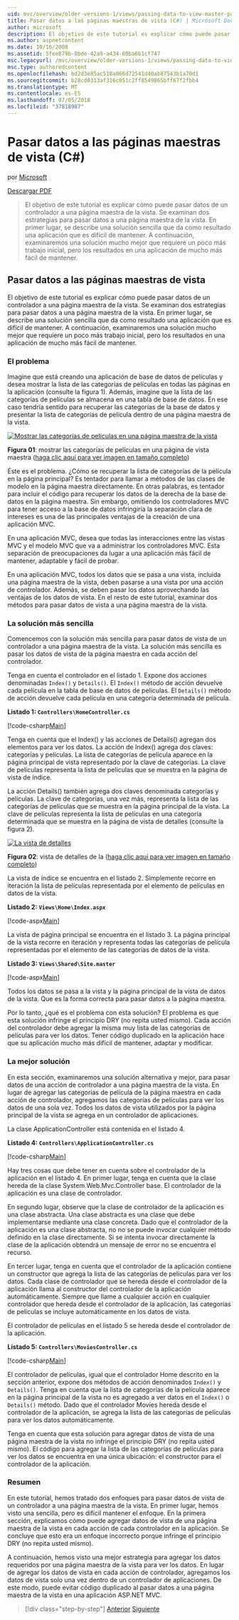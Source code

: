 ```yaml
---
uid: mvc/overview/older-versions-1/views/passing-data-to-view-master-pages-cs
title: Pasar datos a las páginas maestras de vista (C#) | Microsoft Docs
author: microsoft
description: El objetivo de este tutorial es explicar cómo puede pasar datos de un controlador a una página maestra de la vista. Se examinan dos estrategias para pasar datos a una vista m...
ms.author: aspnetcontent
ms.date: 10/16/2008
ms.assetid: 5fee879b-8bde-42a9-a434-60ba6b1cf747
msc.legacyurl: /mvc/overview/older-versions-1/views/passing-data-to-view-master-pages-cs
msc.type: authoredcontent
ms.openlocfilehash: bd2d3e85ac518a066d72541d40ab87543b1a70d1
ms.sourcegitcommit: b28cd0313af316c051c2ff8549865bff67f2fbb4
ms.translationtype: MT
ms.contentlocale: es-ES
ms.lasthandoff: 07/05/2018
ms.locfileid: "37818987"
---
```

<a name="passing-data-to-view-master-pages-c"></a>Pasar datos a las páginas maestras de vista (C#)
====================
por [Microsoft](https://github.com/microsoft)

[Descargar PDF](http://download.microsoft.com/download/e/f/3/ef3f2ff6-7424-48f7-bdaa-180ef64c3490/ASPNET_MVC_Tutorial_13_CS.pdf)

> El objetivo de este tutorial es explicar cómo puede pasar datos de un controlador a una página maestra de la vista. Se examinan dos estrategias para pasar datos a una página maestra de la vista. En primer lugar, se describe una solución sencilla que da como resultado una aplicación que es difícil de mantener. A continuación, examinaremos una solución mucho mejor que requiere un poco más trabajo inicial, pero los resultados en una aplicación de mucho más fácil de mantener.


## <a name="passing-data-to-view-master-pages"></a>Pasar datos a las páginas maestras de vista

El objetivo de este tutorial es explicar cómo puede pasar datos de un controlador a una página maestra de la vista. Se examinan dos estrategias para pasar datos a una página maestra de la vista. En primer lugar, se describe una solución sencilla que da como resultado una aplicación que es difícil de mantener. A continuación, examinaremos una solución mucho mejor que requiere un poco más trabajo inicial, pero los resultados en una aplicación de mucho más fácil de mantener.

### <a name="the-problem"></a>El problema

Imagine que está creando una aplicación de base de datos de películas y desea mostrar la lista de las categorías de películas en todas las páginas en la aplicación (consulte la figura 1). Además, imagine que la lista de las categorías de películas se almacena en una tabla de base de datos. En ese caso tendría sentido para recuperar las categorías de la base de datos y presentar la lista de categorías de película dentro de una página maestra de la vista.


[![Mostrar las categorías de películas en una página maestra de la vista](passing-data-to-view-master-pages-cs/_static/image2.png)](passing-data-to-view-master-pages-cs/_static/image1.png)

**Figura 01**: mostrar las categorías de películas en una página de vista maestra ([haga clic aquí para ver imagen en tamaño completo](passing-data-to-view-master-pages-cs/_static/image3.png))


Éste es el problema. ¿Cómo se recuperar la lista de categorías de la película en la página principal? Es tentador para llamar a métodos de las clases de modelo en la página maestra directamente. En otras palabras, es tentador para incluir el código para recuperar los datos de la derecha de la base de datos en la página maestra. Sin embargo, omitiendo los controladores MVC para tener acceso a la base de datos infringiría la separación clara de intereses es una de las principales ventajas de la creación de una aplicación MVC.

En una aplicación MVC, desea que todas las interacciones entre las vistas MVC y el modelo MVC que va a administrar los controladores MVC. Esta separación de preocupaciones da lugar a una aplicación más fácil de mantener, adaptable y fácil de probar.

En una aplicación MVC, todos los datos que se pasa a una vista, incluida una página maestra de la vista, deben pasarse a una vista por una acción de controlador. Además, se deben pasar los datos aprovechando las ventajas de los datos de vista. En el resto de este tutorial, examinar dos métodos para pasar datos de vista a una página maestra de la vista.

### <a name="the-simple-solution"></a>La solución más sencilla

Comencemos con la solución más sencilla para pasar datos de vista de un controlador a una página maestra de la vista. La solución más sencilla es pasar los datos de vista de la página maestra en cada acción del controlador.

Tenga en cuenta el controlador en el listado 1. Expone dos acciones denominadas `Index()` y `Details()`. El `Index()` método de acción devuelve cada película en la tabla de base de datos de películas. El `Details()` método de acción devuelve cada película en una categoría determinada de película.

**Listado 1: `Controllers\HomeController.cs`**

[!code-csharp[Main](passing-data-to-view-master-pages-cs/samples/sample1.cs)]

Tenga en cuenta que el Index() y las acciones de Details() agregan dos elementos para ver los datos. La acción de Index() agrega dos claves: categorías y películas. La lista de categorías de película aparece en la página principal de vista representado por la clave de categorías. La clave de películas representa la lista de películas que se muestra en la página de vista de índice.

La acción Details() también agrega dos claves denominada categorías y películas. La clave de categorías, una vez más, representa la lista de las categorías de películas que se muestra en la página principal de la vista. La clave de películas representa la lista de películas en una categoría determinada que se muestra en la página de vista de detalles (consulte la figura 2).


[![La vista de detalles](passing-data-to-view-master-pages-cs/_static/image5.png)](passing-data-to-view-master-pages-cs/_static/image4.png)

**Figura 02**: vista de detalles de la ([haga clic aquí para ver imagen en tamaño completo](passing-data-to-view-master-pages-cs/_static/image6.png))


La vista de índice se encuentra en el listado 2. Simplemente recorre en iteración la lista de películas representada por el elemento de películas en datos de la vista.

**Listado 2: `Views\Home\Index.aspx`**

[!code-aspx[Main](passing-data-to-view-master-pages-cs/samples/sample2.aspx)]

La vista de página principal se encuentra en el listado 3. La página principal de la vista recorre en iteración y representa todas las categorías de película representadas por el elemento de las categorías de datos de la vista.

**Listado 3: `Views\Shared\Site.master`**

[!code-aspx[Main](passing-data-to-view-master-pages-cs/samples/sample3.aspx)]

Todos los datos se pasa a la vista y la página principal de la vista de datos de la vista. Que es la forma correcta para pasar datos a la página maestra.

Por lo tanto, ¿qué es el problema con esta solución? El problema es que esta solución infringe el principio DRY (no repita usted mismo). Cada acción del controlador debe agregar la misma muy lista de las categorías de películas para ver los datos. Tener código duplicado en la aplicación hace que su aplicación mucho más difícil de mantener, adaptar y modificar.

### <a name="the-good-solution"></a>La mejor solución

En esta sección, examinaremos una solución alternativa y mejor, para pasar datos de una acción de controlador a una página maestra de la vista. En lugar de agregar las categorías de película de la página maestra en cada acción de controlador, agregamos las categorías de películas para ver los datos de una sola vez. Todos los datos de vista utilizados por la página principal de la vista se agrega en un controlador de aplicaciones.

La clase ApplicationController está contenida en el listado 4.

**Listado 4: `Controllers\ApplicationController.cs`**

[!code-csharp[Main](passing-data-to-view-master-pages-cs/samples/sample4.cs)]

Hay tres cosas que debe tener en cuenta sobre el controlador de la aplicación en el listado 4. En primer lugar, tenga en cuenta que la clase hereda de la clase System.Web.Mvc.Controller base. El controlador de la aplicación es una clase de controlador.

En segundo lugar, observe que la clase de controlador de la aplicación es una clase abstracta. Una clase abstracta es una clase que debe implementarse mediante una clase concreta. Dado que el controlador de la aplicación es una clase abstracta, no no se puede invocar cualquier método definido en la clase directamente. Si se intenta invocar directamente la clase de la aplicación obtendrá un mensaje de error no se encuentra el recurso.

En tercer lugar, tenga en cuenta que el controlador de la aplicación contiene un constructor que agrega la lista de las categorías de películas para ver los datos. Cada clase de controlador que se hereda desde el controlador de la aplicación llama al constructor del controlador de la aplicación automáticamente. Siempre que llame a cualquier acción en cualquier controlador que hereda desde el controlador de la aplicación, las categorías de películas se incluye automáticamente en los datos de vista.

El controlador de películas en el listado 5 se hereda desde el controlador de la aplicación.

**Listado 5: `Controllers\MoviesController.cs`**

[!code-csharp[Main](passing-data-to-view-master-pages-cs/samples/sample5.cs)]

El controlador de películas, igual que el controlador Home descrito en la sección anterior, expone dos métodos de acción denominados `Index()` y `Details()`. Tenga en cuenta que la lista de categorías de la película aparece en la página principal de la vista no es agregado a ver datos en el `Index()` o `Details()` método. Dado que el controlador Movies hereda desde el controlador de la aplicación, se agrega la lista de las categorías de películas para ver los datos automáticamente.

Tenga en cuenta que esta solución para agregar datos de vista de una página maestra de la vista no infringe el principio DRY (no repita usted mismo). El código para agregar la lista de las categorías de películas para ver los datos se encuentra en una única ubicación: el constructor para el controlador de la aplicación.

### <a name="summary"></a>Resumen

En este tutorial, hemos tratado dos enfoques para pasar datos de vista de un controlador a una página maestra de la vista. En primer lugar, hemos visto una sencilla, pero es difícil mantener el enfoque. En la primera sección, explicamos cómo puede agregar datos de vista de una página maestra de la vista en cada acción de cada controlador en la aplicación. Se concluye que esto era un enfoque incorrecto porque infringe el principio DRY (no repita usted mismo).

A continuación, hemos visto una mejor estrategia para agregar los datos requeridos por una página maestra de la vista para ver los datos. En lugar de agregar los datos de vista en cada acción de controlador, agregamos los datos de vista solo una vez dentro de un controlador de aplicaciones. De este modo, puede evitar código duplicado al pasar datos a una página maestra de la vista en una aplicación ASP.NET MVC.

> [!div class="step-by-step"]
> [Anterior](creating-page-layouts-with-view-master-pages-cs.md)
> [Siguiente](asp-net-mvc-views-overview-vb.md)

